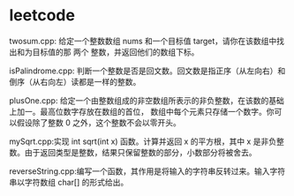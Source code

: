# leetcode
twosum.cpp: 给定一个整数数组 nums 和一个目标值 target，请你在该数组中找出和为目标值的那 两个 整数，并返回他们的数组下标。

isPalindrome.cpp: 判断一个整数是否是回文数。回文数是指正序（从左向右）和倒序（从右向左）读都是一样的整数。

plusOne.cpp: 给定一个由整数组成的非空数组所表示的非负整数，在该数的基础上加一。最高位数字存放在数组的首位， 数组中每个元素只存储一个数字。你可以假设除了整数 0 之外，这个整数不会以零开头。

mySqrt.cpp:实现 int sqrt(int x) 函数。计算并返回 x 的平方根，其中 x 是非负整数。由于返回类型是整数，结果只保留整数的部分，小数部分将被舍去。

reverseString.cpp:编写一个函数，其作用是将输入的字符串反转过来。输入字符串以字符数组 char[] 的形式给出。



